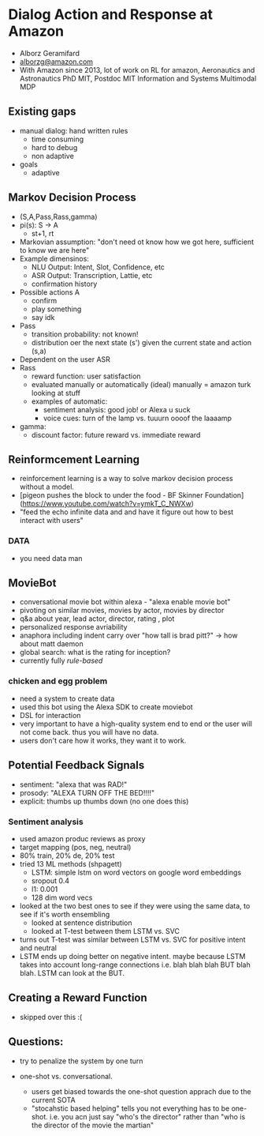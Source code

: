 # Dialog Action and Response at Amazon

+ Alborz Geramifard
+ alborzg@amazon.com
+ With Amazon since 2013, lot of work on RL for amazon, Aeronautics and Astronautics PhD MIT, Postdoc MIT Information and Systems Multimodal MDP

## Existing gaps
+ manual dialog: hand written rules
  + time consuming
  + hard to debug
  + non adaptive
+ goals 
  + adaptive

## Markov Decision Process

+ (S,A,Pass,Rass,gamma)
+ pi(s): S -> A
  + st+1, rt
+ Markovian assumption: "don't need ot know how we got here, sufficient to know we are here"
+ Example dimensinos:
  + NLU Output: Intent, Slot, Confidence, etc
  + ASR Output: Transcription, Lattie, etc
  + confirmation history
+ Possible actions A
  + confirm
  + play something
  + say idk
+ Pass
  + transition probability: not known!
  + distribution oer the next state (s') given the current state and action (s,a)
+ Dependent on the user ASR
+ Rass
  + reward function: user satisfaction
  + evaluated manually or automatically (ideal) manually = amazon turk looking at stuff
  + examples of automatic: 
    + sentiment analysis: good job! or Alexa u suck
    + voice cues: turn of the lamp vs. tuuurn oooof the laaaamp
+ gamma:
  + discount factor: future reward vs. immediate reward

## Reinformcement Learning

+ reinforcement learning is a way to solve markov decision process without a model.
+ [pigeon pushes the block to under the food - BF Skinner Foundation] (https://www.youtube.com/watch?v=ymkT_C_NWXw) 
+ "feed the echo infinite data and and have it figure out how to best interact with users"

### DATA

+ you need data man

## MovieBot

+ conversational movie bot within alexa - "alexa enable movie bot"
+ pivoting on similar movies, movies by actor, movies by director
+ q&a about year, lead actor, director, rating , plot
+ personalized response avriability
+ anaphora including indent carry over "how tall is brad pitt?" -> how about matt daemon
+ global search: what is the rating for inception?
+ currently fully *rule-based*

### chicken and egg problem

+ need a system to create data
+ used this bot using the Alexa SDK to create moviebot
+ DSL for interaction
+ very important to have a high-quality system end to end or the user will not come back. thus you will have no data.
+ users don't care how it works, they want it to work.

## Potential Feedback Signals

+ sentiment: "alexa that was RAD!"
+ prosody: "ALEXA TURN OFF THE BED!!!!"
+ explicit: thumbs up thumbs down (no one does this)

### Sentiment analysis

+ used amazon produc reviews as proxy
+ target mapping (pos, neg, neutral)
+ 80% train, 20% de, 20% test
+ tried 13 ML methods (shpagett)
  + LSTM: simple lstm on word vectors on google word embeddings
  + sropout 0.4
  + l1: 0.001
  + 128 dim word vecs
+ looked at the two best ones to see if they were using the same data, to see if it's worth ensembling
  + looked at sentence distribution
  + looked at T-test between them LSTM vs. SVC
+ turns out T-test was similar between LSTM vs. SVC for positive intent and neutral
+ LSTM ends up doing better on negative intent. maybe because LSTM takes into account long-range connections i.e. blah blah blah BUT blah blah. LSTM can look at the BUT.

## Creating a Reward Function

+  skipped over this :(

## Questions:

+ try to penalize the system by one turn

+ one-shot vs. conversational.
  + users get biased towards the one-shot question apprach due to the current SOTA
  + "stocahstic based helping" tells you not everything has to be one-shot. i.e. you acn just say "who's the director" rather than "who is the director of the movie the martian"
